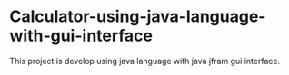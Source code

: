 # Calculator-using-java-language-with-gui-interface
This project is develop using java language with java jfram gui interface.
